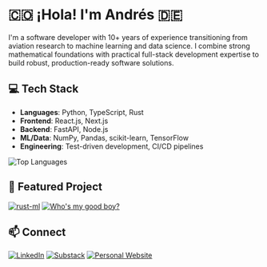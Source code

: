# 🇨🇴 ¡Hola! I'm Andrés 🇩🇪

I'm a software developer with 10+ years of experience transitioning from aviation research to machine learning and data science. I combine strong mathematical foundations with practical full-stack development expertise to build robust, production-ready software solutions.

## 💻 Tech Stack

- **Languages**: Python, TypeScript, Rust
- **Frontend**: React.js, Next.js
- **Backend**: FastAPI, Node.js
- **ML/Data**: NumPy, Pandas, scikit-learn, TensorFlow
- **Engineering**: Test-driven development, CI/CD pipelines

![Top Languages](https://github-readme-stats.vercel.app/api/top-langs/?username=aarangop&layout=compact&theme=radical&hide=jupyter%20notebook)

## 🌟 Featured Project

[![rust-ml](https://github-readme-stats.vercel.app/api/pin/?username=aarangop&repo=rust-ml&theme=radical)](https://github.com/aarangop/rust-ml)
[![Who's my good boy?](https://github-readme-stats.vercel.app/api/pin/?username=aarangop&repo=whos-my-good-boy&theme=radical)](https://github.com/aarangop/whos-my-good-boy)


## 📫 Connect

[![LinkedIn](https://img.shields.io/badge/LinkedIn-0077B5?style=for-the-badge&logo=linkedin&logoColor=white)](https://www.linkedin.com/in/andres-arango-perez-789493228)
[![Substack](https://img.shields.io/badge/Substack-%23006f5c.svg?style=for-the-badge&logo=substack&logoColor=FF6719)](https://thoughtroamer.substack.com/)
[![Personal Website](https://img.shields.io/badge/Website-FF7139?style=for-the-badge&logo=Firefox-Browser&logoColor=white)](https://andresap.me)
